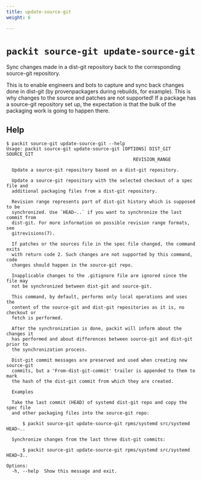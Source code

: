 ```yaml
---
title: update-source-git
weight: 6

---
```


# `packit source-git update-source-git`

Sync changes made in a dist-git repository back to the corresponding
source-git repository.

This is to enable engineers and bots to capture and sync back changes done
in dist-git (by provenpackagers during rebuilds, for example). This is why
changes to the source and patches are not supported! If a package has a
source-git repository set up, the expectation is that the bulk of the
packaging work is going to happen there.

## Help

    $ packit source-git update-source-git --help
    Usage: packit source-git update-source-git [OPTIONS] DIST_GIT SOURCE_GIT
                                                   REVISION_RANGE

      Update a source-git repository based on a dist-git repository.

      Update a source-git repository with the selected checkout of a spec file and
      additional packaging files from a dist-git repository.

      Revision range represents part of dist-git history which is supposed to be
      synchronized. Use `HEAD~..` if you want to synchronize the last commit from
      dist-git. For more information on possible revision range formats, see
      gitrevisions(7).

      If patches or the sources file in the spec file changed, the command exits
      with return code 2. Such changes are not supported by this command, code
      changes should happen in the source-git repo.

      Inapplicable changes to the .gitignore file are ignored since the file may
      not be synchronized between dist-git and source-git.

      This command, by default, performs only local operations and uses the
      content of the source-git and dist-git repositories as it is, no checkout or
      fetch is performed.

      After the synchronization is done, packit will inform about the changes it
      has performed and about differences between source-git and dist-git prior to
      the synchronization process.

      Dist-git commit messages are preserved and used when creating new source-git
      commits, but a 'From-dist-git-commit' trailer is appended to them to mark
      the hash of the dist-git commit from which they are created.

      Examples

      Take the last commit (HEAD) of systemd dist-git repo and copy the spec file
      and other packaging files into the source-git repo:

          $ packit source-git update-source-git rpms/systemd src/systemd HEAD~..

      Synchronize changes from the last three dist-git commits:

          $ packit source-git update-source-git rpms/systemd src/systemd HEAD~3..

    Options:
      -h, --help  Show this message and exit.
